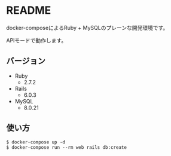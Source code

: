 # README

docker-composeによるRuby + MySQLのプレーンな開発環境です。

APIモードで動作します。

## バージョン
- Ruby
  - 2.7.2
- Rails
  - 6.0.3
- MySQL
  - 8.0.21

## 使い方
```
$ docker-compose up -d
$ docker-compose run --rm web rails db:create
```
